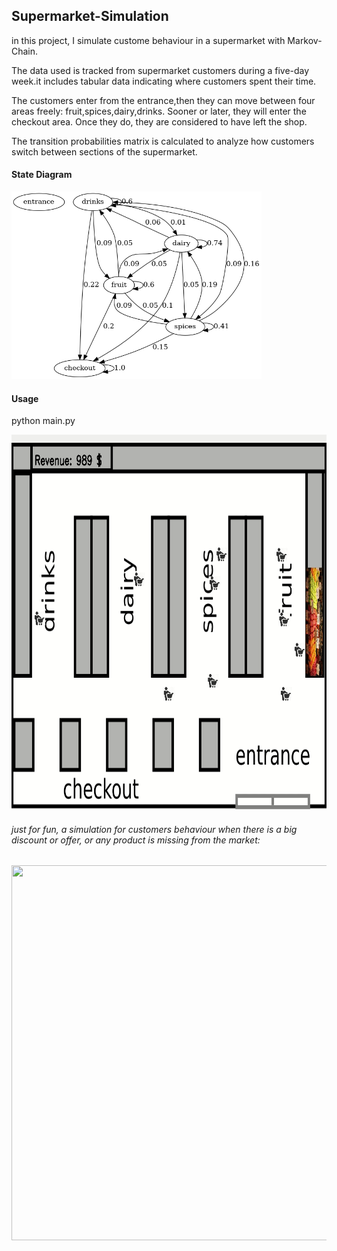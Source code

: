 ## Supermarket-Simulation
in this project, I simulate custome behaviour in a supermarket with Markov-Chain.

The data used is tracked from supermarket customers during a five-day week.it includes tabular data indicating where customers spent their time.

The customers enter from the entrance,then they can move between four areas freely: fruit,spices,dairy,drinks. Sooner or later, they will enter the checkout area. Once they do, they are considered to have left the shop.

The transition probabilities matrix is calculated to analyze how customers switch between sections of the supermarket. 

#### State Diagram
<img src="output/markov.png" width="400" height="300">

#### Usage 
python main.py

<img src="screenshots/supermarket.gif" width="800" height="600">



###### just for fun, a simulation for customers behaviour when there is a big discount or offer, or any product is missing from the market:


<img src="screenshots/behaviour.gif" width="800" height="600">
